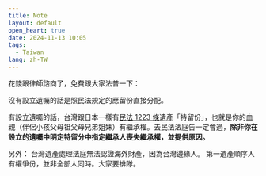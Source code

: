 ```yaml
---
title: Note
layout: default
open_heart: true
date: 2024-11-13 10:05
tags: 
  - Taiwan
lang: zh-TW
---
```


花錢跟律師諮商了，免費跟大家法普一下：

沒有設立遺囑的話是照民法規定的應留份直接分配。

有設立遺囑的話，台灣跟日本一樣有[民法 1223 條](https://law.moj.gov.tw/LawClass/LawSingle.aspx?pcode=B0000001&flno=1223)遺產「特留份」，也就是你的血親（伴侶小孩父母祖父母兄弟姐妹）有繼承權。去民法法庭告一定會過，**除非你在設立的遺囑中明定特留分中指定繼承人喪失繼承權，並提供原因。**

另外：
台灣遺產處理法庭無法認證海外財產，因為台灣邊緣人。
第一遺產順序人有權爭份，並非全部人同時。大家要排隊。

